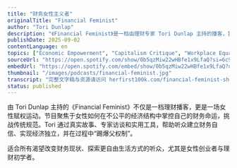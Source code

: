 ```yaml
---
title: "财务女性主义者"
originalTitle: "Financial Feminist"
author: "Tori Dunlap"
description: "《Financial Feminist》是一档由理财专家 Tori Dunlap 主持的播客，旨在帮助女性在由富有白人男性主导的世界中实现财务自由。节目以“对抗父权制，变得富有”为口号，通过独立讲述与嘉宾访谈，分享如何赚钱、节省、投资以及建立财务自信的实用策略。Tori 也是 Her First $100K 的创始人，致力于女性财务教育与赋权。播客每周一更新正式集，隔周四发布迷你集，内容涵盖创业、债务管理、退休规划、心理财务等多个维度，深受听众喜爱，评分高达 4.7（6,228 条评论）。"
publishDate: 2025-09-02
contentLanguage: en
topics: ["Economic Empowerment", "Capitalism Critique", "Workplace Equality"]
sourceUrl: "https://open.spotify.com/show/0b5qzMiw22wHBfe1x9LfaQ?si=6c992d90849e4ada"
embedUrl: "https://open.spotify.com/embed/show/0b5qzMiw22wHBfe1x9LfaQ?utm_source=generator"
thumbnail: "/images/podcasts/financial-feminist.jpg"
transcript: "完整文字稿与资源请访问 herfirst100k.com/financial-feminist-show-notes"
status: published
---
```


由 Tori Dunlap 主持的《Financial Feminist》不仅是一档理财播客，更是一场女性赋权运动。节目聚焦于女性如何在不公平的经济结构中掌控自己的财务命运，挑战传统规范。Tori 通过真实故事、专家访谈和实用工具，帮助听众建立财务自信、实现经济独立，并在过程中“踢爆父权制”。

适合所有渴望改变财务现状、探索更自由生活方式的听众，尤其是女性创业者与理财初学者。

